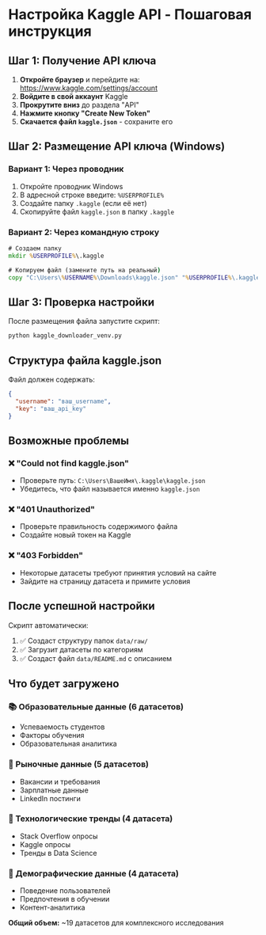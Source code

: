 # Настройка Kaggle API - Пошаговая инструкция

## Шаг 1: Получение API ключа

1. **Откройте браузер** и перейдите на: https://www.kaggle.com/settings/account
2. **Войдите в свой аккаунт** Kaggle
3. **Прокрутите вниз** до раздела "API"
4. **Нажмите кнопку "Create New Token"**
5. **Скачается файл `kaggle.json`** - сохраните его

## Шаг 2: Размещение API ключа (Windows)

### Вариант 1: Через проводник
1. Откройте проводник Windows
2. В адресной строке введите: `%USERPROFILE%`
3. Создайте папку `.kaggle` (если её нет)
4. Скопируйте файл `kaggle.json` в папку `.kaggle`

### Вариант 2: Через командную строку
```cmd
# Создаем папку
mkdir %USERPROFILE%\.kaggle

# Копируем файл (замените путь на реальный)
copy "C:\Users\%USERNAME%\Downloads\kaggle.json" "%USERPROFILE%\.kaggle\kaggle.json"
```

## Шаг 3: Проверка настройки

После размещения файла запустите скрипт:

```bash
python kaggle_downloader_venv.py
```

## Структура файла kaggle.json

Файл должен содержать:
```json
{
  "username": "ваш_username",
  "key": "ваш_api_key"
}
```

## Возможные проблемы

### ❌ "Could not find kaggle.json"
- Проверьте путь: `C:\Users\ВашеИмя\.kaggle\kaggle.json`
- Убедитесь, что файл называется именно `kaggle.json`

### ❌ "401 Unauthorized"
- Проверьте правильность содержимого файла
- Создайте новый токен на Kaggle

### ❌ "403 Forbidden"
- Некоторые датасеты требуют принятия условий на сайте
- Зайдите на страницу датасета и примите условия

## После успешной настройки

Скрипт автоматически:
1. ✅ Создаст структуру папок `data/raw/`
2. ✅ Загрузит датасеты по категориям
3. ✅ Создаст файл `data/README.md` с описанием

## Что будет загружено

### 📚 Образовательные данные (6 датасетов)
- Успеваемость студентов
- Факторы обучения
- Образовательная аналитика

### 💼 Рыночные данные (5 датасетов)
- Вакансии и требования
- Зарплатные данные
- LinkedIn постинги

### 🔧 Технологические тренды (4 датасета)
- Stack Overflow опросы
- Kaggle опросы
- Тренды в Data Science

### 👥 Демографические данные (4 датасета)
- Поведение пользователей
- Предпочтения в обучении
- Контент-аналитика

**Общий объем:** ~19 датасетов для комплексного исследования 